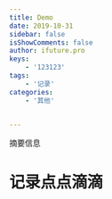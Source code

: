 ```yaml
---
title: Demo
date: 2019-10-31
sidebar: false
isShowComments: false
author: ifuture.pro
keys: 
    - '123123'
tags:
    - '记录'
categories:
    - '其他'
    

---
```



摘要信息


<!-- more -->

# 记录点点滴滴